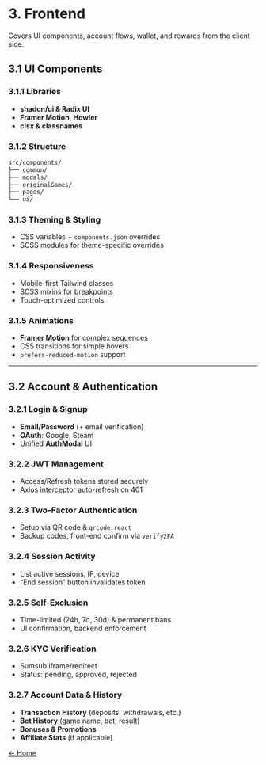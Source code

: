 # 3. Frontend

Covers UI components, account flows, wallet, and rewards from the client side.

## 3.1 UI Components

### 3.1.1 Libraries

- **shadcn/ui & Radix UI**
- **Framer Motion**, **Howler**
- **clsx & classnames**

### 3.1.2 Structure

```bash
src/components/
├── common/
├── modals/
├── originalGames/
├── pages/
└── ui/
```

### 3.1.3 Theming & Styling

- CSS variables + `components.json` overrides  
- SCSS modules for theme-specific overrides

### 3.1.4 Responsiveness

- Mobile-first Tailwind classes  
- SCSS mixins for breakpoints  
- Touch-optimized controls

### 3.1.5 Animations

- **Framer Motion** for complex sequences  
- CSS transitions for simple hovers  
- `prefers-reduced-motion` support

---

## 3.2 Account & Authentication

### 3.2.1 Login & Signup

- **Email/Password** (+ email verification)  
- **OAuth**: Google, Steam  
- Unified **AuthModal** UI

### 3.2.2 JWT Management

- Access/Refresh tokens stored securely  
- Axios interceptor auto-refresh on 401

### 3.2.3 Two-Factor Authentication

- Setup via QR code & `qrcode.react`  
- Backup codes, front-end confirm via `verify2FA`

### 3.2.4 Session Activity

- List active sessions, IP, device  
- “End session” button invalidates token

### 3.2.5 Self-Exclusion

- Time-limited (24h, 7d, 30d) & permanent bans  
- UI confirmation, backend enforcement

### 3.2.6 KYC Verification

- Sumsub iframe/redirect  
- Status: pending, approved, rejected

### 3.2.7 Account Data & History

- **Transaction History** (deposits, withdrawals, etc.)  
- **Bet History** (game name, bet, result)  
- **Bonuses & Promotions**  
- **Affiliate Stats** (if applicable)

[← Home](readme.md)